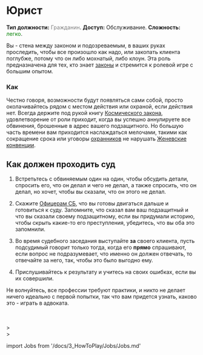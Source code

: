# Юрист
**Тип должности:** <font color="#808080">Гражданин</font>. **Доступ:** Обслуживание. **Сложность:** <font color="Green">легко</font>.

Вы - стена между законом и подозреваемым, в ваших руках проследить, чтобы все произошло как надо, или закопать клиента поглубже, потому что он либо мохнатый, либо клоун. Эта роль предназначена для тех, кто знает [законы](\3_HowToPlay\Guides\Security_guides\Space-Law.md) и стремится к ролевой игре с большим опытом.


### Как

Честно говоря, возможности будут появляться сами собой, просто околачивайтесь рядом с местом действия или охраной, если действия нет. Всегда держите под рукой книгу [Космического закона](\3_HowToPlay\Guides\Security_guides\Space-Law.md), удовлетворение от роли приходит, когда вы успешно аннулируете все обвинения, брошенные в адрес вашего подзащитного. Но большую часть времени вам приходится наслаждаться мелочами, такими как сокращение срока или уговоры [охранников](\3_HowToPlay\Jobs\Security_roles\Security-Officer.md) не нарушать [Женевские конвенции](https://en.wikipedia.org/wiki/Geneva_Conventions).

## Как должен проходить суд

1) Встретьтесь с обвиняемым один на один, чтобы обсудить детали, спросить его, что он делал и чего не делал, а также спросить, что он делал, но хочет, чтобы вы сказали, что он этого не делал.

2) Скажите [Офицерам СБ](\3_HowToPlay\Jobs\Security_roles\Security-Officer.md), что вы готовы двигаться дальше и готовиться к суду. Запомните, что сказал вам ваш подзащитный и что вы сказали своему подзащитному, если вы придумали историю, чтобы скрыть какие-то его преступления, убедитесь, что вы оба это запомнили.

3) Во время судебного заседания выступайте **за** своего клиента, пусть подсудимый говорит только тогда, когда его **прямо** спрашивают, если вопрос не подразумевает, что именно он должен отвечать, то отвечайте за него, так, чтобы это было выгодно ему.

4) Прислушивайтесь к результату и учитесь на своих ошибках, если вы их совершили.

Не волнуйтесь, все профессии требуют практики, и никто не делает ничего идеально с первой попытки, так что вам придется узнать, каково это - играть в адвоката.

  <br/>
<br/>>
<br/>>

import Jobs from '/docs/3_HowToPlay/Jobs/Jobs.md'

<Jobs />

